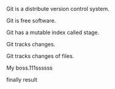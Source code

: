 Git is a distribute version control system.

Git is free software.

Git has a mutable index called stage.

Git tracks changes.

Git tracks changes of files.

My boss.111ssssss

finally result